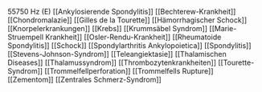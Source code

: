 55750 Hz (E)
[[Ankylosierende Spondylitis]]
[[Bechterew-Krankheit]]
[[Chondromalazie]]
[[Gilles de la Tourette]]
[[Hämorrhagischer Schock]]
[[Knorpelerkrankungen]]
[[Krebs]]
[[Krummsäbel Syndrom]]
[[Marie-Struempell Krankheit]]
[[Osler-Rendu-Krankheit]]
[[Rheumatoide Spondylitis]]
[[Schock]]
[[Spondylarthritis Ankylopoietica]]
[[Spondylitis]]
[[Stevens-Johnson-Syndrom]]
[[Teleangiektasie]]
[[Thalamischen Diseases]]
[[Thalamussyndrom]]
[[Thrombozytenkrankheiten]]
[[Tourette-Syndrom]]
[[Trommelfellperforation]]
[[Trommelfells Rupture]]
[[Zementom]]
[[Zentrales Schmerz-Syndrom]]